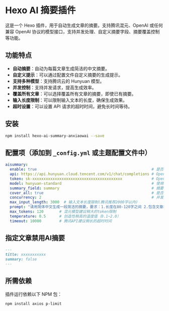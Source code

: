 # Hexo AI 摘要插件

这是一个 Hexo 插件，用于自动生成文章的摘要。支持腾讯混元、OpenAI 或任何兼容 OpenAI 协议的模型接口，支持并发处理、自定义摘要字段、摘要覆盖控制等功能。
## 功能特点

- **自动摘要**：自动为每篇文章生成简洁的中文摘要。
- **自定义提示**：可以通过配置文件自定义摘要的生成提示。
- **支持多种模型**：支持腾讯云的 Hunyuan 模型。
- **并发控制**：支持并发请求，提高生成效率。
- **覆盖所有文章**：可以选择覆盖所有文章的摘要，即使已有摘要。
- **输入长度限制**：可以限制输入文本的长度，确保生成效果。
- **超时设置**：可以设置 API 请求的超时时间，避免长时间等待。

## 安装
```bash
npm install hexo-ai-summary-anxiaowai --save
```

## 配置项（添加到 `_config.yml` 或主题配置文件中）

```yaml
aisummary:
  enable: true                                                   # 是否启用插件
  api: https://api.hunyuan.cloud.tencent.com/v1/chat/completions # OpenAI 或腾讯云的 Hunyuan 模型
  token: sk-xxxxxxxxxxxxxxxxxxxxxxxxxxxxxxxxxxxxxxxx             # OpenAI 或兼容模型的密钥
  model: hunyuan-standard                                        # 使用模型名称
  summary_field: summary                                         # 摘要字段
  cover_all: true                                                # 是否启用全部覆盖（既重新生成）
  concurrency: 2                                                 # 并发处理数
  max_input_length: 3000  # 输入文本长度限制(腾讯推荐2000字以内)
  prompt: "请用简体中文生成一段简洁的摘要，要求：1.长度在80-120字之间 2.包含文章核心观点 3.输出内容开头为“这里小歪AI，这篇文章” 4.不要包含代码和公式"
  max_tokens: 120       # 混元模型建议稍大的token限制
  temperature: 0.5      # 创造性稍高的温度值（0.1~2.0）
  timeout: 10000        # 腾讯API建议稍长的超时时间
```

## 指定文章禁用AI摘要
```markdown
---
title: xxxxxxxxxxx
summary: false
---
```


## 所需依赖

插件运行依赖以下 NPM 包：

```bash
npm install axios p-limit
```
